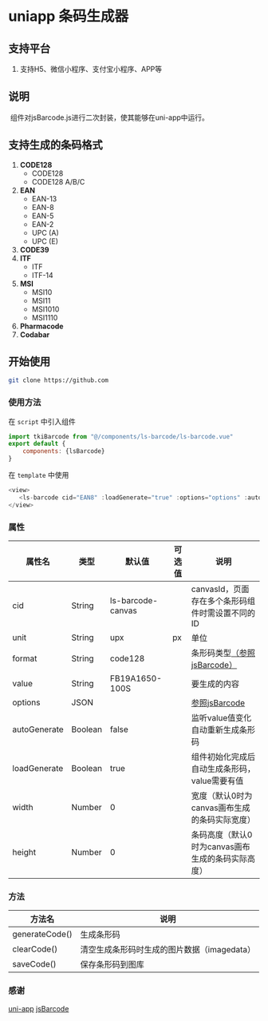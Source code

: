 # uniapp 条码生成器

## 支持平台

1. 支持H5、微信小程序、支付宝小程序、APP等

## 说明

​	组件对jsBarcode.js进行二次封装，使其能够在uni-app中运行。

## 支持生成的条码格式

1. **CODE128**
   - CODE128
   - CODE128 A/B/C
2. **EAN**
   - EAN-13
   - EAN-8
   - EAN-5
   - EAN-2
   - UPC (A)
   - UPC (E)
3. **CODE39**
4. **ITF**
   - ITF
   - ITF-14
5. **MSI**
   - MSI10
   - MSI11
   - MSI1010
   - MSI1110
6. **Pharmacode**
7. **Codabar**

## 开始使用

```bash
git clone https://github.com
```

### 使用方法

在 `script` 中引入组件

```js
import tkiBarcode from "@/components/ls-barcode/ls-barcode.vue"
export default {
    components: {lsBarcode}
}
```

在 `template` 中使用

```js
<view>
   <ls-barcode cid="EAN8" :loadGenerate="true" :options="options" :autoGenerate="true" format="EAN8" value="29012343"  width="300" height="200"/>
</view>
```

### 属性

| 属性名       | 类型    | 默认值            | 可选值 | 说明                                                         |
| ------------ | ------- | ----------------- | ------ | ------------------------------------------------------------ |
| cid          | String  | ls-barcode-canvas |        | canvasId，页面存在多个条形码组件时需设置不同的ID             |
| unit         | String  | upx               | px     | 单位                                                         |
| format       | String  | code128           |        | 条形码类型[（参照jsBarcode）](https://github.com/lindell/JsBarcode) |
| value        | String  | FB19A1650-100S    |        | 要生成的内容                                                 |
| options      | JSON    |                   |        | [参照jsBarcode](https://github.com/lindell/JsBarcode)        |
| autoGenerate | Boolean | false             |        | 监听value值变化自动重新生成条形码                            |
| loadGenerate | Boolean | true              |        | 组件初始化完成后自动生成条形码，value需要有值                |
| width        | Number  | 0                 |        | 宽度（默认0时为canvas画布生成的条码实际宽度）                |
| height       | Number  | 0                 |        | 条码高度（默认0时为canvas画布生成的条码实际高度）            |

###  



### 方法

| 方法名         | 说明                                        |
| -------------- | ------------------------------------------- |
| generateCode() | 生成条形码                                  |
| clearCode()    | 清空生成条形码时生成的图片数据（imagedata） |
| saveCode()     | 保存条形码到图库                            |

### 感谢

[uni-app](https://uniapp.dcloud.io/) [jsBarcode](https://github.com/lindell/JsBarcode)